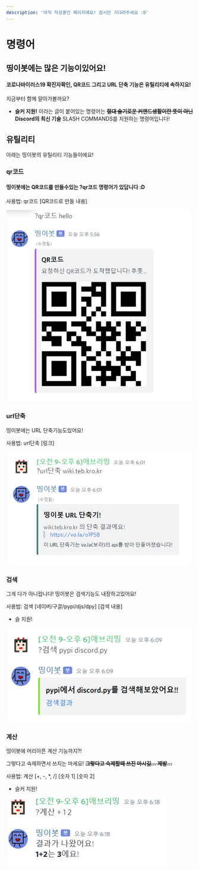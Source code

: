 ```yaml
---
description: '아직 작성중인 페이지에요! 잠시만 기다려주세요 :D'
---
```


# 명령어

## 띵이봇에는 많은 기능이있어요!

#### 코로나바이러스19 확진자확인, QR코드 그리고 URL 단축 기능은 유틸리티에 속하지요!

지금부터 함께 알아가볼까요?

* **슬커 지원!** 이라는 글이 붙어있는 명령어는 ~~**절대 슬기로운 커맨드생활이란 뜻이 아닌**~~ **Discord의 최신 기술** SLASH COMMANDS를 지원하는 명령어입니다!



## 유틸리티

아래는 띵이봇의 유틸리티 기능들이에요!

### qr코드 

#### 띵이봇에는 QR코드를 만들수있는 **?qr코드** 명령어가 있답니다 :D

사용법: qr코드 \[QR코드로 만들 내용\]

![?qr&#xCF54;&#xB4DC; &#xBA85;&#xB839;&#xC5B4; &#xC0AC;&#xC6A9; &#xC0AC;&#xC9C4;](../.gitbook/assets/qr-.png)

### url단축 

띵이봇에는 URL 단축기능도있어요!

사용법: url단축 \[링크\]

![?url&#xB2E8;&#xCD95; &#xBA85;&#xB839;&#xC5B4;&#xB85C; &#xC5EC;&#xB7EC;&#xBD84;&#xC774; &#xC9C0;&#xAE08; &#xC788;&#xB294; &#xC774; &#xC6F9;&#xC0AC;&#xC774;&#xD2B8;&#xB97C; &#xB2E8;&#xCD95;&#xD55C; &#xACB0;&#xACFC;!](../.gitbook/assets/url-.png)

### 검색 

그게 다가 아니랍니다! 띵이봇은 검색기능도 내장하고있어요!

사용법: 검색 \[네이버/구글/pypi/djs/dpy\] \[검색 내용\]

* 슬 지원!

![&#xB775;&#xC774;&#xBD07;&#xC774; pypi&#xC5D0;&#xC11C; discord.py&#xB97C; &#xAC80;&#xC0C9;&#xD558;&#xACE0;&#xC788;&#xB124;&#xC694;!](../.gitbook/assets/.png.png)

### 계산

띵이봇에 머리아픈 계산 기능까지?!

그렇다고 숙제하면서 쓰지는 마세요! ~~**그렇다고 숙제할때 쓰진 마시길... 제발...**~~

사용법: 계산 \[+, -, \*, /\] \[숫자 1\] \[숫자 2\]

* 슬커 지원!

![&#xB775;&#xC774;&#xBD07;&#xC774; 1+2&#xB97C; &#xD574;&#xC8FC;&#xACE0;&#xC788;&#xB294; &#xBAA8;&#xC2B5;!](../.gitbook/assets/.png%20%281%29.png)

